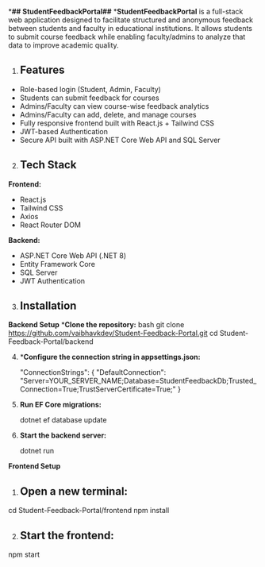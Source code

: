 ***## StudentFeedbackPortal##**
***StudentFeedbackPortal** is a full-stack web application designed to facilitate structured and anonymous feedback between students and faculty in educational institutions. It allows students to submit course feedback while enabling faculty/admins to analyze that data to improve academic quality.

1. ## Features
- Role-based login (Student, Admin, Faculty)
- Students can submit feedback for courses
- Admins/Faculty can view course-wise feedback analytics
- Admins/Faculty can add, delete, and manage courses
- Fully responsive frontend built with React.js + Tailwind CSS
- JWT-based Authentication
- Secure API built with ASP.NET Core Web API and SQL Server

2. ## Tech Stack
**Frontend:**
- React.js
- Tailwind CSS
- Axios
- React Router DOM

**Backend:**
- ASP.NET Core Web API (.NET 8)
- Entity Framework Core
- SQL Server
- JWT Authentication

3. ## Installation
**Backend Setup**
   ***Clone the repository:**
    bash
      git clone https://github.com/vaibhavkdev/Student-Feedback-Portal.git
      cd Student-Feedback-Portal/backend

4. ***Configure the connection string in appsettings.json:**

    "ConnectionStrings": {
      "DefaultConnection": "Server=YOUR_SERVER_NAME;Database=StudentFeedbackDb;Trusted_Connection=True;TrustServerCertificate=True;"
      }

5. **Run EF Core migrations:**

    dotnet ef database update

6. **Start the backend server:**

    dotnet run

**Frontend Setup**
1. ## Open a new terminal:

  cd Student-Feedback-Portal/frontend
  npm install

2. ## Start the frontend:

  npm start
